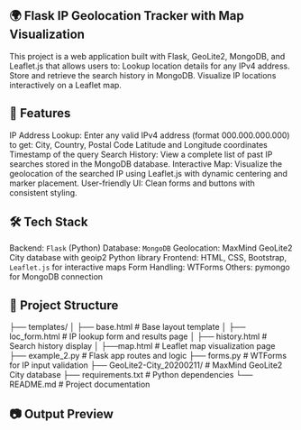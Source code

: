 ## 🌍 Flask IP Geolocation Tracker with Map Visualization
This project is a web application built with Flask, GeoLite2, MongoDB, and Leaflet.js that allows users to:
Lookup location details for any IPv4 address.
Store and retrieve the search history in MongoDB.
Visualize IP locations interactively on a Leaflet map.

## 🔧 Features
IP Address Lookup: Enter any valid IPv4 address (format 000.000.000.000) to get:
City, Country, Postal Code
Latitude and Longitude coordinates
Timestamp of the query
Search History: View a complete list of past IP searches stored in the MongoDB database.
Interactive Map: Visualize the geolocation of the searched IP using Leaflet.js with dynamic centering and marker placement.
User-friendly UI: Clean forms and buttons with consistent styling.

## 🛠️ Tech Stack
Backend: `Flask` (Python)
Database: `MongoDB`
Geolocation: MaxMind GeoLite2 City database with geoip2 Python library
Frontend: HTML, CSS, Bootstrap, `Leaflet.js` for interactive maps
Form Handling: WTForms
Others: pymongo for MongoDB connection

## 📁 Project Structure

├── templates/
│   ├── base.html           # Base layout template
│   ├── loc_form.html       # IP lookup form and results page
│   ├── history.html        # Search history display
│   ├──map.html            # Leaflet map visualization page
├── example_2.py                  # Flask app routes and logic
├── forms.py                # WTForms for IP input validation
├── GeoLite2-City_20200211/ # MaxMind GeoLite2 City database
├── requirements.txt        # Python dependencies
└── README.md               # Project documentation
## 📷 Output Preview

